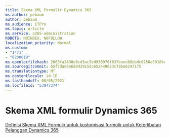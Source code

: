 ```yaml
---
title: Skema XML Formulir Dynamics 365
ms.author: pebaum
author: pebaum
ms.audience: ITPro
ms.topic: article
ms.service: o365-administration
ROBOTS: NOINDEX, NOFOLLOW
localization_priority: Normal
ms.custom:
- "1471"
- "6200019"
ms.openlocfilehash: 2605fa2490e8cd3ac5ed930970f637eaec68ebdc0250a3918bc40a1a2d467b7a
ms.sourcegitcommit: b5f7da89a650d2915dc652449623c78be6247175
ms.translationtype: MT
ms.contentlocale: id-ID
ms.lasthandoff: 08/05/2021
ms.locfileid: "53947374"
---
```

# <a name="dynamics-365-form-xml-schema"></a>Skema XML formulir Dynamics 365

[Definisi Skema XML Formulir untuk kustomisasi formulir untuk Keterlibatan Pelanggan Dynamics 365](https://docs.microsoft.com/dynamics365/customer-engagement/developer/customize-dev/form-xml-schema)